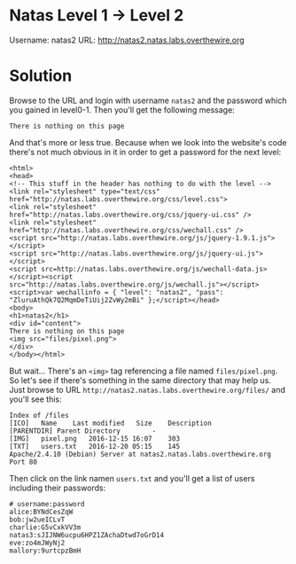 Natas Level 1 → Level 2
=======================

Username: natas2
URL:      http://natas2.natas.labs.overthewire.org


Solution
========

Browse to the URL and login with username ```natas2``` and the password which you gained in level0-1.
Then you'll get the following message:

```
There is nothing on this page 
```

And that's more or less true. Because when we look into the website's code there's not much obvious in it in order to get a password for the next level:

```
<html>
<head>
<!-- This stuff in the header has nothing to do with the level -->
<link rel="stylesheet" type="text/css" href="http://natas.labs.overthewire.org/css/level.css">
<link rel="stylesheet" href="http://natas.labs.overthewire.org/css/jquery-ui.css" />
<link rel="stylesheet" href="http://natas.labs.overthewire.org/css/wechall.css" />
<script src="http://natas.labs.overthewire.org/js/jquery-1.9.1.js"></script>
<script src="http://natas.labs.overthewire.org/js/jquery-ui.js"></script>
<script src=http://natas.labs.overthewire.org/js/wechall-data.js></script><script src="http://natas.labs.overthewire.org/js/wechall.js"></script>
<script>var wechallinfo = { "level": "natas2", "pass": "ZluruAthQk7Q2MqmDeTiUij2ZvWy2mBi" };</script></head>
<body>
<h1>natas2</h1>
<div id="content">
There is nothing on this page
<img src="files/pixel.png">
</div>
</body></html>
```
But wait... There's an ```<img>``` tag referencing a file named ```files/pixel.png```. So let's see if there's something in the same directory that may help us.
Just browse to URL ```http://natas2.natas.labs.overthewire.org/files/``` and you'll see this:

```
Index of /files
[ICO]	Name	Last modified	Size	Description
[PARENTDIR]	Parent Directory	 	- 	 
[IMG]	pixel.png	2016-12-15 16:07 	303 	 
[TXT]	users.txt	2016-12-20 05:15 	145 	 
Apache/2.4.10 (Debian) Server at natas2.natas.labs.overthewire.org Port 80
```
Then click on the link namen ```users.txt``` and you'll get a list of users including their passwords:

```
# username:password
alice:BYNdCesZqW
bob:jw2ueICLvT
charlie:G5vCxkVV3m
natas3:sJIJNW6ucpu6HPZ1ZAchaDtwd7oGrD14
eve:zo4mJWyNj2
mallory:9urtcpzBmH
```
